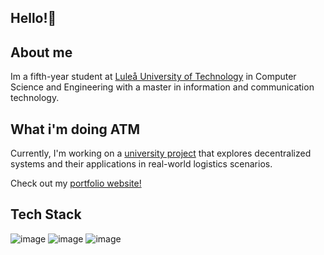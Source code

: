 ## Hello!👋

## About me
Im a fifth-year student at [Luleå University of Technology](https://www.ltu.se/en) in Computer Science and Engineering with a master in information and communication technology.

## What i'm doing ATM
Currently, I'm working on a [university project](https://github.com/Fraktal-PM3) that explores decentralized systems and their applications in real-world logistics scenarios.

Check out my [portfolio website!](https://jaevii.github.io/)

## Tech Stack
![image](https://img.shields.io/badge/Python-FFD43B?style=for-the-badge&logo=python&logoColor=blue)
![image](https://img.shields.io/badge/CSS3-1572B6?style=for-the-badge&logo=css3&logoColor=white)
![image](https://img.shields.io/badge/HTML5-E34F26?style=for-the-badge&logo=html5&logoColor=white)

